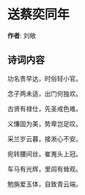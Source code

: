 # 送蔡奕同年

**作者**: 刘敞

## 诗词内容

功名贵早达，时俗轻小官。

念子两未适，出门何独欢。

古贤有禄仕，先圣戒色难。

义慊固为美，势卑岂足叹。

采兰岁云暮，接淅心不安。

宛转腰间丝，崔嵬头上冠。

车马有光辉，里闾有耸观。

勉旃爱玉体，自致青云端。

